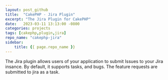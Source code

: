 ```yaml
---
layout: post_github
title:  "CakePHP - Jira Plugin"
excerpt: "The Jira Plugin for CakePHP"
date:   2023-03-11 13:13:00 -0800
categories: projects
tags: [cakephp,plugin,jira]
repo_name: "cakephp-jira"
sidebar:
    title: {{ page.repo_name }}
---
```


The Jira plugin allows users of your application to submit Issues to your Jira insance.
By default, it supports tasks, and bugs. The feature requests are submitted to jira as a task. 


